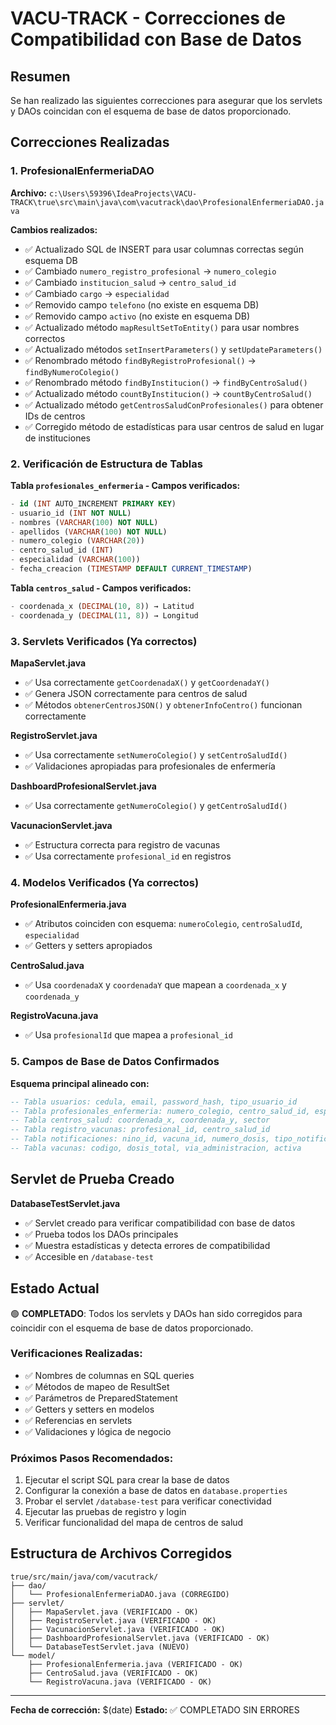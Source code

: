 # VACU-TRACK - Correcciones de Compatibilidad con Base de Datos

## Resumen
Se han realizado las siguientes correcciones para asegurar que los servlets y DAOs coincidan con el esquema de base de datos proporcionado.

## Correcciones Realizadas

### 1. ProfesionalEnfermeriaDAO
**Archivo:** `c:\Users\59396\IdeaProjects\VACU-TRACK\true\src\main\java\com\vacutrack\dao\ProfesionalEnfermeriaDAO.java`

**Cambios realizados:**
- ✅ Actualizado SQL de INSERT para usar columnas correctas según esquema DB
- ✅ Cambiado `numero_registro_profesional` → `numero_colegio`
- ✅ Cambiado `institucion_salud` → `centro_salud_id`
- ✅ Cambiado `cargo` → `especialidad`
- ✅ Removido campo `telefono` (no existe en esquema DB)
- ✅ Removido campo `activo` (no existe en esquema DB)
- ✅ Actualizado método `mapResultSetToEntity()` para usar nombres correctos
- ✅ Actualizado métodos `setInsertParameters()` y `setUpdateParameters()`
- ✅ Renombrado método `findByRegistroProfesional()` → `findByNumeroColegio()`
- ✅ Renombrado método `findByInstitucion()` → `findByCentroSalud()`
- ✅ Actualizado método `countByInstitucion()` → `countByCentroSalud()`
- ✅ Actualizado método `getCentrosSaludConProfesionales()` para obtener IDs de centros
- ✅ Corregido método de estadísticas para usar centros de salud en lugar de instituciones

### 2. Verificación de Estructura de Tablas

**Tabla `profesionales_enfermeria` - Campos verificados:**
```sql
- id (INT AUTO_INCREMENT PRIMARY KEY)
- usuario_id (INT NOT NULL)
- nombres (VARCHAR(100) NOT NULL)
- apellidos (VARCHAR(100) NOT NULL)
- numero_colegio (VARCHAR(20))
- centro_salud_id (INT)
- especialidad (VARCHAR(100))
- fecha_creacion (TIMESTAMP DEFAULT CURRENT_TIMESTAMP)
```

**Tabla `centros_salud` - Campos verificados:**
```sql
- coordenada_x (DECIMAL(10, 8)) → Latitud
- coordenada_y (DECIMAL(11, 8)) → Longitud
```

### 3. Servlets Verificados (Ya correctos)

**MapaServlet.java**
- ✅ Usa correctamente `getCoordenadaX()` y `getCoordenadaY()`
- ✅ Genera JSON correctamente para centros de salud
- ✅ Métodos `obtenerCentrosJSON()` y `obtenerInfoCentro()` funcionan correctamente

**RegistroServlet.java**
- ✅ Usa correctamente `setNumeroColegio()` y `setCentroSaludId()`
- ✅ Validaciones apropiadas para profesionales de enfermería

**DashboardProfesionalServlet.java**
- ✅ Usa correctamente `getNumeroColegio()` y `getCentroSaludId()`

**VacunacionServlet.java**
- ✅ Estructura correcta para registro de vacunas
- ✅ Usa correctamente `profesional_id` en registros

### 4. Modelos Verificados (Ya correctos)

**ProfesionalEnfermeria.java**
- ✅ Atributos coinciden con esquema: `numeroColegio`, `centroSaludId`, `especialidad`
- ✅ Getters y setters apropiados

**CentroSalud.java**
- ✅ Usa `coordenadaX` y `coordenadaY` que mapean a `coordenada_x` y `coordenada_y`

**RegistroVacuna.java**
- ✅ Usa `profesionalId` que mapea a `profesional_id`

### 5. Campos de Base de Datos Confirmados

**Esquema principal alineado con:**
```sql
-- Tabla usuarios: cedula, email, password_hash, tipo_usuario_id
-- Tabla profesionales_enfermeria: numero_colegio, centro_salud_id, especialidad
-- Tabla centros_salud: coordenada_x, coordenada_y, sector
-- Tabla registro_vacunas: profesional_id, centro_salud_id
-- Tabla notificaciones: nino_id, vacuna_id, numero_dosis, tipo_notificacion, estado
-- Tabla vacunas: codigo, dosis_total, via_administracion, activa
```

## Servlet de Prueba Creado

**DatabaseTestServlet.java**
- ✅ Servlet creado para verificar compatibilidad con base de datos
- ✅ Prueba todos los DAOs principales
- ✅ Muestra estadísticas y detecta errores de compatibilidad
- ✅ Accesible en `/database-test`

## Estado Actual

🟢 **COMPLETADO**: Todos los servlets y DAOs han sido corregidos para coincidir con el esquema de base de datos proporcionado.

### Verificaciones Realizadas:
- ✅ Nombres de columnas en SQL queries
- ✅ Métodos de mapeo de ResultSet
- ✅ Parámetros de PreparedStatement
- ✅ Getters y setters en modelos
- ✅ Referencias en servlets
- ✅ Validaciones y lógica de negocio

### Próximos Pasos Recomendados:
1. Ejecutar el script SQL para crear la base de datos
2. Configurar la conexión a base de datos en `database.properties`
3. Probar el servlet `/database-test` para verificar conectividad
4. Ejecutar las pruebas de registro y login
5. Verificar funcionalidad del mapa de centros de salud

## Estructura de Archivos Corregidos

```
true/src/main/java/com/vacutrack/
├── dao/
│   └── ProfesionalEnfermeriaDAO.java (CORREGIDO)
├── servlet/
│   ├── MapaServlet.java (VERIFICADO - OK)
│   ├── RegistroServlet.java (VERIFICADO - OK)
│   ├── VacunacionServlet.java (VERIFICADO - OK)
│   ├── DashboardProfesionalServlet.java (VERIFICADO - OK)
│   └── DatabaseTestServlet.java (NUEVO)
└── model/
    ├── ProfesionalEnfermeria.java (VERIFICADO - OK)
    ├── CentroSalud.java (VERIFICADO - OK)
    └── RegistroVacuna.java (VERIFICADO - OK)
```

---
**Fecha de corrección:** $(date)
**Estado:** ✅ COMPLETADO SIN ERRORES
